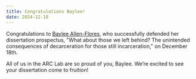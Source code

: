 ```yaml
---
title: Congratulations Baylee!
date: 2024-12-18
---
```


Congratulations to [Baylee Allen-Flores](https://arcorrectionslab.org/author/baylee-allen-flores/), who successfully defended her dissertation prospectus, "What about those we left behind? The unintended consequences of decarceration for those still incarceration," on December 18th.

All of us in the ARC Lab are so proud of you, Baylee. We’re excited to see your dissertation come to fruition!

<!--more-->
